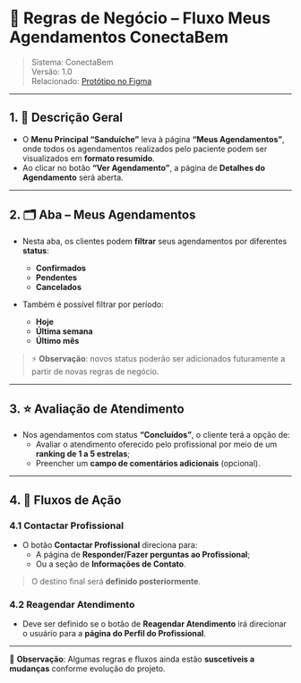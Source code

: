 # 📌 Regras de Negócio – Fluxo Meus Agendamentos ConectaBem

> Sistema: ConectaBem  
> Versão: 1.0  
> Relacionado: [Protótipo no Figma](https://www.figma.com/design/NtXWClFNNGscXzSd38vwmX/Squad-Design_ConectaBem_v.28.07.25?node-id=9420-60802&t=SzSh1ojoCdsRxNg5-1)

---

## 1. 📖 Descrição Geral

- O **Menu Principal “Sanduíche”** leva à página **“Meus Agendamentos”**, onde todos os agendamentos realizados pelo paciente podem ser visualizados em **formato resumido**.  
- Ao clicar no botão **“Ver Agendamento”**, a página de **Detalhes do Agendamento** será aberta.  

---

## 2. 🗂️ Aba – Meus Agendamentos

- Nesta aba, os clientes podem **filtrar** seus agendamentos por diferentes **status**:  
  - **Confirmados**  
  - **Pendentes**  
  - **Cancelados**  

- Também é possível filtrar por período:  
  - **Hoje**  
  - **Última semana**  
  - **Último mês**  

> ⚡ **Observação**: novos status poderão ser adicionados futuramente a partir de novas regras de negócio.  

---

## 3. ⭐ Avaliação de Atendimento

- Nos agendamentos com status **“Concluídos”**, o cliente terá a opção de:  
  - Avaliar o atendimento oferecido pelo profissional por meio de um **ranking de 1 a 5 estrelas**;  
  - Preencher um **campo de comentários adicionais** (opcional).  

---

## 4. 🔄 Fluxos de Ação

### 4.1 Contactar Profissional
- O botão **Contactar Profissional** direciona para:  
  - A página de **Responder/Fazer perguntas ao Profissional**;  
  - Ou a seção de **Informações de Contato**.  
> O destino final será **definido posteriormente**.  

### 4.2 Reagendar Atendimento
- Deve ser definido se o botão de **Reagendar Atendimento** irá direcionar o usuário para a **página do Perfil do Profissional**.  

---

📌 **Observação**: Algumas regras e fluxos ainda estão **suscetíveis a mudanças** conforme evolução do projeto.  
